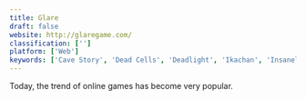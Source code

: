 ```yaml
---
title: Glare
draft: false 
website: http://glaregame.com/
classification: ['']
platform: ['Web']
keywords: ['Cave Story', 'Dead Cells', 'Deadlight', 'Ikachan', 'Insanely Twisted Shadow Planet', 'Inside', 'Limbo', 'Machinarium', 'Mega Man Rock Force', 'Minilens', 'Noitu Love', 'Oceanhorn', 'Oddworld', 'Pitiri 1977', 'Project Spark', 'Secret Maryo Chronicles', 'Super Meat Boy', 'The Balloon Quest', 'The Iconoclasts', 'The Misadventures of P.B. Winterbottom']
---
```

Today, the trend of online games has become very popular.